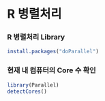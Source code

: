 # R 병렬처리



### R 병렬처리 Library

```R
install.packages("doParallel")
```



### 현재 내 컴퓨터의 Core 수 확인

```R
library(Parallel)
detectCores()
```

